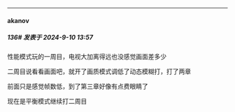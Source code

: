﻿
*****

####  akanov  
##### 136#       发表于 2024-9-10 13:57

性能模式玩的一周目，电视大加离得远也没感觉画面差多少

二周目说看看画面吧，就开了画质模式调低了动态模糊打，打了两章

前面只是感觉帧数低，到了第三章好像有点费眼睛了

现在是平衡模式继续打二周目

